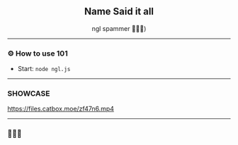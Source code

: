 <div align="center">
  <kbd>
  <a href="https://github.com/idkwhyiusethisname/Flexass-spoofer">
  </a>
  </kbd>
  
  <h2 align="center">Name Said it all</h2>

  <p align="center">
    ngl spammer 🤷🏻‍♂️</b>)
    <br />
  </p>
</div>

---------------------------------------

### ⚙️ How to use 101
* Start: `node ngl.js`

---------------------------------------

### SHOWCASE

https://files.catbox.moe/zf47n6.mp4


---------------------------------------


### 👩🏻‍💻
